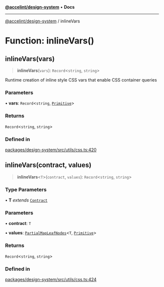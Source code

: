 [**@accelint/design-system**](../README.md) • **Docs**

***

[@accelint/design-system](../README.md) / inlineVars

# Function: inlineVars()

## inlineVars(vars)

> **inlineVars**(`vars`): `Record`\<`string`, `string`\>

Runtime creation of inline style CSS vars that enable CSS container queries

### Parameters

• **vars**: `Record`\<`string`, [`Primitive`](../type-aliases/Primitive.md)\>

### Returns

`Record`\<`string`, `string`\>

### Defined in

[packages/design-system/src/utils/css.ts:420](https://github.com/gohypergiant/standard-toolkit/blob/258694cea8ed8bbd956b3cf5da47c2c9debcf127/packages/design-system/src/utils/css.ts#L420)

## inlineVars(contract, values)

> **inlineVars**\<`T`\>(`contract`, `values`): `Record`\<`string`, `string`\>

### Type Parameters

• **T** *extends* [`Contract`](../type-aliases/Contract.md)

### Parameters

• **contract**: `T`

• **values**: [`PartialMapLeafNodes`](../type-aliases/PartialMapLeafNodes.md)\<`T`, [`Primitive`](../type-aliases/Primitive.md)\>

### Returns

`Record`\<`string`, `string`\>

### Defined in

[packages/design-system/src/utils/css.ts:424](https://github.com/gohypergiant/standard-toolkit/blob/258694cea8ed8bbd956b3cf5da47c2c9debcf127/packages/design-system/src/utils/css.ts#L424)
